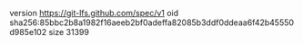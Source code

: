 version https://git-lfs.github.com/spec/v1
oid sha256:85bbc2b8a1982f16aeeb2bf0adeffa82085b3ddf0ddeaa6f42b45550d985e102
size 31399
